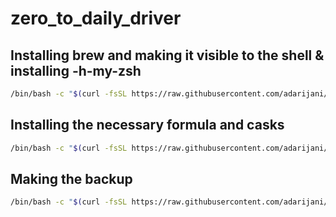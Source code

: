 # zero_to_daily_driver

## Installing brew and making it visible to the shell & installing -h-my-zsh
```sh
/bin/bash -c "$(curl -fsSL https://raw.githubusercontent.com/adarijani/zero_to_daily_driver/main/brew_omz.sh)"
```
## Installing the necessary formula and casks
```sh
/bin/bash -c "$(curl -fsSL https://raw.githubusercontent.com/adarijani/zero_to_daily_driver/main/backup.sh)"
```

## Making the backup
```sh
/bin/bash -c "$(curl -fsSL https://raw.githubusercontent.com/adarijani/zero_to_daily_driver/main/make_backup.sh)"
```
